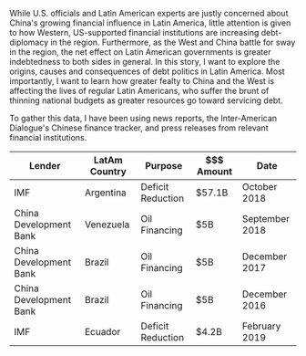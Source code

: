 While U.S. officials and Latin American experts are justly concerned about China's growing financial influence in Latin America, little attention is given to how Western, US-supported financial institutions are increasing debt-diplomacy in the region. Furthermore, as the West and China battle for sway in the region, the net effect on Latin American governments is greater indebtedness to both sides in general. In this story, I want to explore the origins, causes and consequences of debt politics in Latin America. Most importantly, I want to learn how greater fealty to China and the West is affecting the lives of regular Latin Americans, who suffer the brunt of thinning national budgets as greater resources go toward servicing debt. 

To gather this data, I have been using news reports, the Inter-American Dialogue's Chinese finance tracker, and press releases from relevant financial institutions. 

Lender | LatAm Country | Purpose | $$$ Amount | Date |
-----------  | ------------- | ------------- | ------------- | ------------- |
IMF | Argentina | Deficit Reduction | $57.1B | October 2018 |
China Development Bank | Venezuela | Oil Financing | $5B | September 2018 |
China Development Bank | Brazil | Oil Financing | $5B | December 2017 |
China Development Bank | Brazil | Oil Financing | $5B | December 2016 |
IMF | Ecuador | Deficit Reduction | $4.2B | February 2019 |

